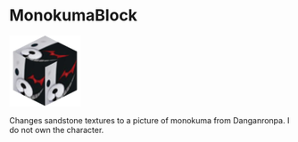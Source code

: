 # MonokumaBlock

![Icon](https://github.com/HoubkneghteS/MonokumaBlock/blob/master/pack.png)


Changes sandstone textures to a picture of monokuma from Danganronpa. I do not own the character.
